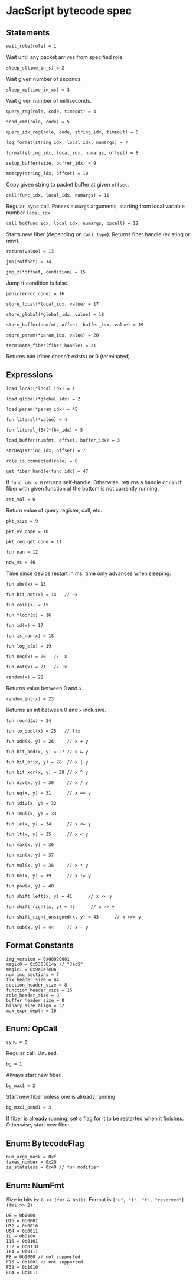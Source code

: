 # JacScript bytecode spec

## Statements

    wait_role(role) = 1

Wait until any packet arrives from specified role.

    sleep_s(time_in_s) = 2

Wait given number of seconds.

    sleep_ms(time_in_ms) = 3

Wait given number of milliseconds.

    query_reg(role, code, timeout) = 4

    send_cmd(role, code) = 5

    query_idx_reg(role, code, string_idx, timeout) = 6

    log_format(string_idx, local_idx, numargs) = 7

    format(string_idx, local_idx, numargs, offset) = 8

    setup_buffer(size, buffer_idx) = 9

    memcpy(string_idx, offset) = 10

Copy given string to packet buffer at given `offset`.

    call(func_idx, local_idx, numargs) = 11

Regular, sync call. Passes `numargs` arguments, starting from local variable number `local_idx`

    call_bg(func_idx, local_idx, numargs, opcall) = 12

Starts new fiber (depending on `call_type`). Returns fiber handle (existing or new).

    return(value) = 13

    jmp(*offset) = 14

    jmp_z(*offset, condition) = 15

Jump if condition is false.

    panic(error_code) = 16

    store_local(*local_idx, value) = 17

    store_global(*global_idx, value) = 18

    store_buffer(numfmt, offset, buffer_idx, value) = 19

    store_param(*param_idx, value) = 20

    terminate_fiber(fiber_handle) = 21

Returns nan (fiber doesn't exists) or 0 (terminated).

## Expressions

    load_local(*local_idx) = 1

    load_global(*global_idx) = 2

    load_param(*param_idx) = 45

    fun literal(*value) = 4

    fun literal_f64(*f64_idx) = 5

    load_buffer(numfmt, offset, buffer_idx) = 3

    str0eq(string_idx, offset) = 7

    role_is_connected(role) = 8

    get_fiber_handle(func_idx) = 47

If `func_idx < 0` returns self-handle.
Otherwise, returns a handle or `nan` if fiber with given function at the bottom is not currently running.

    ret_val = 6

Return value of query register, call, etc.

    pkt_size = 9

    pkt_ev_code = 10

    pkt_reg_get_code = 11

    fun nan = 12

    now_ms = 46

Time since device restart in ms; time only advances when sleeping.

    fun abs(x) = 13

    fun bit_not(x) = 14   // ~x

    fun ceil(x) = 15

    fun floor(x) = 16

    fun id(x) = 17

    fun is_nan(x) = 18

    fun log_e(x) = 19

    fun neg(x) = 20   // -x

    fun not(x) = 21   // !x

    random(x) = 22

Returns value between 0 and `x`.

    random_int(x) = 23

Returns an int between 0 and `x` inclusive.

    fun round(x) = 24

    fun to_bool(x) = 25   // !!x

    fun add(x, y) = 26     // x + y

    fun bit_and(x, y) = 27 // x & y

    fun bit_or(x, y) = 28  // x | y

    fun bit_xor(x, y) = 29 // x ^ y

    fun div(x, y) = 30     // x / y

    fun eq(x, y) = 31      // x == y

    fun idiv(x, y) = 32

    fun imul(x, y) = 33

    fun le(x, y) = 34      // x <= y

    fun lt(x, y) = 35      // x < y

    fun max(x, y) = 36

    fun min(x, y) = 37

    fun mul(x, y) = 38     // x * y

    fun ne(x, y) = 39      // x != y

    fun pow(x, y) = 40

    fun shift_left(x, y) = 41      // x << y

    fun shift_right(x, y) = 42      // x >> y

    fun shift_right_unsigned(x, y) = 43      // x >>> y

    fun sub(x, y) = 44     // x - y

## Format Constants

    img_version = 0x00020001
    magic0 = 0x5363614a // "JacS"
    magic1 = 0x9a6a7e0a
    num_img_sections = 7
    fix_header_size = 64
    section_header_size = 8
    function_header_size = 16
    role_header_size = 8
    buffer_header_size = 8
    binary_size_align = 32
    max_expr_depth = 10

## Enum: OpCall

    sync = 0

Regular call. Unused.

    bg = 1

Always start new fiber.

    bg_max1 = 2

Start new fiber unless one is already running.

    bg_max1_pend1 = 3

If fiber is already running, set a flag for it to be restarted when it finishes.
Otherwise, start new fiber.

## Enum: BytecodeFlag

    num_args_mask = 0xf
    takes_number = 0x20
    is_stateless = 0x40 // fun modifier

## Enum: NumFmt

Size in bits is: `8 << (fmt & 0b11)`.
Format is `["u", "i", "f", "reserved"](fmt >> 2)`

    U8 = 0b0000
    U16 = 0b0001
    U32 = 0b0010
    U64 = 0b0011
    I8 = 0b0100
    I16 = 0b0101
    I32 = 0b0110
    I64 = 0b0111
    F8 = 0b1000 // not supported
    F16 = 0b1001 // not supported
    F32 = 0b1010
    F64 = 0b1011
